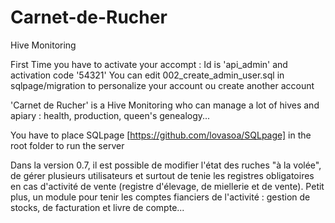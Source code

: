 # Carnet-de-Rucher
Hive Monitoring

First Time you have to activate your accompt :
Id is 'api_admin' and activation code '54321'
You can edit 002_create_admin_user.sql in sqlpage/migration to personalize your account ou create another account

'Carnet de Rucher' is a Hive Monitoring who can manage a lot of hives and apiary : health, production, queen's genealogy...

You have to place SQLpage [https://github.com/lovasoa/SQLpage] in the root folder to run the server

Dans la version 0.7, il est possible de modifier l'état des ruches "à la volée", de gérer plusieurs utilisateurs et surtout de tenie les registres obligatoires en cas d'activité de vente (registre d'élevage, de miellerie et de vente). Petit plus, un module pour tenir les comptes fianciers de l'activité : gestion de stocks, de facturation et livre de compte...
